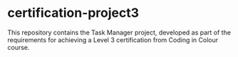 # certification-project3
This repository contains the Task Manager project, developed as part of the requirements for achieving a Level 3 certification from Coding in Colour course.
